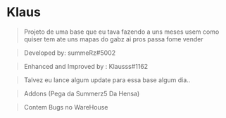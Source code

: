 # Klaus

> Projeto de uma base que eu tava fazendo a uns meses usem como quiser tem ate uns mapas do gabz ai pros passa fome vender

> Developed by: summeRz#5002

> Enhanced and Improved by : Klausss#1162

> Talvez eu lance algum update para essa base algum dia..

> Addons (Pega da Summerz5 Da Hensa)

> Contem Bugs no WareHouse
